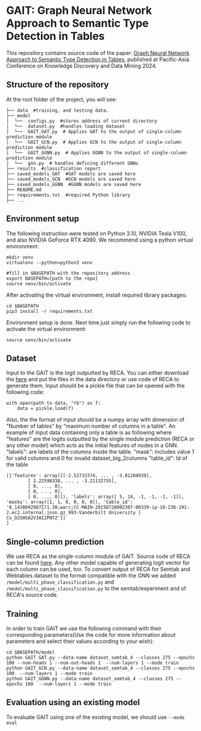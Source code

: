 # GAIT: Graph Neural Network Approach to Semantic Type Detection in Tables

This repository contains source code of the paper: [Graph Neural Network Approach to Semantic Type Detection in Tables](https://arxiv.org/abs/2405.00123), published at Pacific-Asia Conference on Knowledge Discovery and Data Mining 2024.

## Structure of the repository
At the root folder of the project, you will see:

```text
├── data  #training, and testing data.
├── model
|  └──  configs.py  #stores address of current directory
|  └──  dataset.py  #handles loading dataset
|  └──  GAIT_GAT.py  # Applies GAT to the output of single-column prediction module
|  └──  GAIT_GCN.py  # Applies GCN to the output of single-column prediction module
|  └──  GAIT_GGNN.py  # Applies GGNN to the output of single-column prediction module
|  └──  gnn.py  # handles defining different GNNs
├── results  #classification report
├── saved_models_GAT  #GAT models are saved here
├── saved_models_GCN  #GCN models are saved here
├── saved_models_GGNN  #GGNN models are saved here
├── README.md
├── requirements.txt  #required Python library
├── ...
```

## Environment setup
The following instruction were tested on Python 3.10, NVIDIA Tesla V100, and also NVIDIA GeForce RTX 4090.
We recommend using a python virtual environment:
```
mkdir venv
virtualenv --python=python3 venv

#fill in $BASEPATH with the repository address
export BASEPATH=[path to the repo]
source venv/bin/activate
```
After activating the virtual environment, install required library packages:
```
cd $BASEPATH
pip3 install -r requirements.txt
```
Environment setup is done. Next time just simply run the following code to activate the virtual environment:
```
source venv/bin/activate
```
## Dataset
Input to the GAIT is the logit outputted by RECA. You can either download the  [here](https://drive.google.com/file/d/10jvl2nP2XvN6LalkG4bxbi_pnD8WVTy8/view?usp=sharing) and put the files in the data directory or use code of RECA to generate them.
Input should be a pickle file that can be opened with the following code:
```
with open(path to data, "rb") as f:
    data = pickle.load(f)
```
Also, the the format of input should be a numpy array with dimension of "Number of tables" by "maximum number of columns in a table". An example of input data containing only a table is as following where
"features" are the logits outputted by the single module prediction (RECA or any other model) which acts as the initial features of nodes in a GNN.
"labels": are labels of the columns inside the table.
"mask": includes value 1 for valid columns and 0 for invalid dataset_big_2columns
"table_id": Id of the table
```
[{'features': array([[-2.52733374, ... , -3.81204939],
        [ 2.22598338, ... , -3.21132755],
        [ 0, ..., 0],
        [ 0, ..., 0],
        [ 0, ..., 0]]), 'labels': array([ 5, 14, -1, -1, -1, -1]), 'masks': array([1, 1, 0, 0, 0, 0]), 'table_id': '0_1438042987171.38;warc;CC-MAIN-20150728002307-00339-ip-10-236-191-2.ec2.internal.json.gz_993-Vanderbilt University | Co_D2SH5A2V3AI2PNTZ'}]
]
```
## Single-column prediction
We use RECA as the single-column module of GAIT. Source code of RECA can be found [here](https://github.com/ysunbp/RECA-paper). Any other model capable of generating logit vector for each column can be used, too. To convert output of RECA for Semtab and Webtables dataset to the format compatible with the GNN we added `/model/multi_phase_classification.py` and `/model/multi_phase_classification.py` to the semtab/experiment and  of RECA's source code.

## Training
In order to train GAIT we use the following command with their corresponding parameters(Use the code for more information about parameters and select their values according to your wish):
```
cd $BASEPATH/model
python GAIT_GAT.py --data-name dataset_semtab_4 --classes 275 --epochs 100 --num-heads 1 --num-out-heads 1  --num-layers 1 --mode train
python GAIT_GCN.py --data-name dataset_semtab_4 --classes 275 --epochs 100  --num-layers 1 --mode train
python GAIT_GGNN.py --data-name dataset_semtab_4 --classes 275 --epochs 100  --num-layers 1 --mode train
```
## Evaluation using an existing model
To evaluate GAIT using one of the existing model, we should use `--mode eval`
